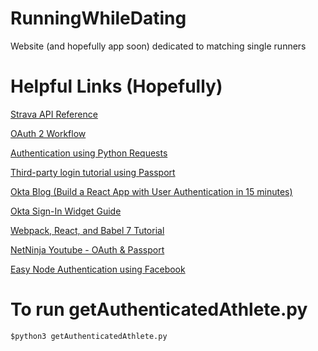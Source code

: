 # RunningWhileDating
Website (and hopefully app soon) dedicated to matching single runners

# Helpful Links (Hopefully)
[Strava API Reference](https://developers.strava.com/docs/reference/)

[OAuth 2 Workflow](https://requests-oauthlib.readthedocs.io/en/latest/oauth2_workflow.html#web-application-flow)

[Authentication using Python Requests](https://2.python-requests.org/en/master/user/authentication/)

[Third-party login tutorial using Passport](https://loopback.io/doc/en/lb3/Tutorial-third-party-login.html)

[Okta Blog (Build a React App with User Authentication in 15 minutes)](https://developer.okta.com/blog/2017/03/30/react-okta-sign-in-widget?Id=22779049&identityType=account&mkt_tok=eyJpIjoiWmpSaU5UazFZV0ptWlRFMSIsInQiOiJcL21DcUZUbWNXMzN3cDVsVXhkMk5LWHZYQzQ4MjVlN1F0c3BDUzZVRVBGNW9rdjVmZ205RHVpZ3ByT3ZQMzNFcldRMFgzbGIxdTFCcTZZMUpcL21JRVN5ZWltaTZuXC9WVmJhZWNHTDh4ckpseUxQRExnYlozVU1YUmk3RDFiQ2N4QyJ9)

[Okta Sign-In Widget Guide](https://developer.okta.com/code/javascript/okta_sign-in_widget/)

[Webpack, React, and Babel 7 Tutorial](https://www.valentinog.com/blog/babel/)

[NetNinja Youtube - OAuth & Passport](https://www.youtube.com/watch?v=sakQbeRjgwg&list=PL4cUxeGkcC9jdm7QX143aMLAqyM-jTZ2x)

[Easy Node Authentication using Facebook](https://scotch.io/tutorials/easy-node-authentication-facebook)

# To run getAuthenticatedAthlete.py
```
$python3 getAuthenticatedAthlete.py
```
